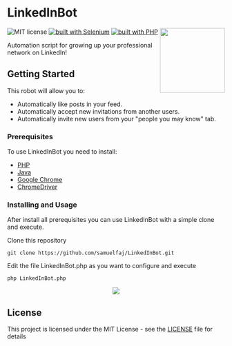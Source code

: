 # LinkedInBot
<img src="http://futurethink.com/wp-content/uploads/2017/05/Linkedin-logo-1-550x550-300x300.png" width="150" align="right">

![MIT license](https://img.shields.io/badge/license-MIT-blue.svg)
[![built with Selenium](https://img.shields.io/badge/built%20with-Selenium-green.svg)](https://github.com/SeleniumHQ/selenium)
[![built with PHP](https://img.shields.io/badge/built%20with-PHP-red.svg)](https://www.php.net/)

Automation script for growing up your professional network on LinkedIn!

## Getting Started

This robot will allow you to:
* Automatically like posts in your feed.
* Automatically accept new invitations from another users.
* Automatically invite new users from your "people you may know" tab.

### Prerequisites

To use LinkedInBot you need to install:

* [PHP](https://www.php.net/)
* [Java](http://www.oracle.com/technetwork/java/javase/downloads/)
* [Google Chrome](https://www.google.com.br/chrome/)
* [ChromeDriver](https://sites.google.com/a/chromium.org/chromedriver/downloads)

### Installing and Usage

After install all prerequisites you can use LinkedInBot with a simple clone and execute.

Clone this repository

```
git clone https://github.com/samuelfaj/LinkedInBot.git
```

Edit the file LinkedInBot.php as you want to configure and execute

```
php LinkedInBot.php
```
<p align="center">
<img src="http://i64.tinypic.com/98wwbc.png" align="center">
</p>

## License

This project is licensed under the MIT License - see the [LICENSE](LICENSE) file for details
